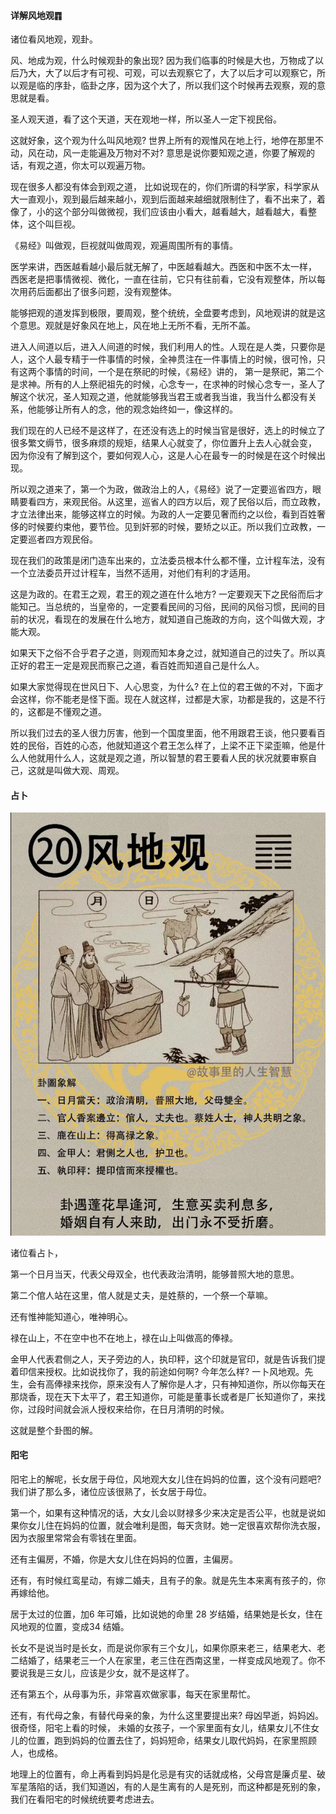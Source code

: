 #### 详解风地观䷓

诸位看风地观，观卦。

风、地成为观，什么时候观卦的象出现? 因为我们临事的时候是大也，万物成了以后乃大，大了以后才有可视、可观，可以去观察它了，大了以后才可以观察它，所以观是临的序卦，临卦之序，因为这个大了，所以我们这个时候再去观察，观的意思就是看。 

圣人观天道，看了这个天道，天在观地一样，所以圣人一定下视民俗。

这就好象，这个观为什么叫风地观? 世界上所有的观惟风在地上行，地停在那里不动，风在动，风一走能遍及万物对不对? 意思是说你要知观之道，你要了解观的话，有观之道，你太可以观遍万物。

现在很多人都没有体会到观之道， 比如说现在的，你们所谓的科学家，科学家从大一直观小，观到最后越来越小，观到后面越来越细就限制住了，看不出来了，着像了，小的这个部分叫做微视，我们应该由小看大，越看越大，越看越大，看整体，这个叫巨视。

《易经》叫做观，巨视就叫做周观，观遍周围所有的事情。

医学来讲，西医越看越小最后就无解了，中医越看越大。西医和中医不太一样， 西医老是把事情微视、微化，一直在往前，它只有往前看，它没有观整体，所以每次用药后面都出了很多问题，没有观整体。

能够把观的道发挥到极限，要周观，整个统统，全盘要考虑到，风地观讲的就是这个意思。观就是好象风在地上，风在地上无所不看，无所不盖。

进入人间道以后，进入人间道的时候，我们利用人的性。人现在是人类，只要你是人，这个人最专精于一件事情的时候，全神贯注在一件事情上的时候，很可怜，只有这两个事情的时间，一个是在祭祀的时候，《易经》讲的， 第一是祭祀，第二个是求神。所有的人上祭祀祖先的时候，心念专一，在求神的时候心念专一，圣人了解这个状况，圣人知观之道，他就能够我当君王或者我当谁，我当什么都没有关系，他能够让所有人的念，他的观念始终如一，像这样的。

我们现在的人已经不是这样了，在还没有选上的时候当官是很好，选上的时候立了很多繁文缛节，很多麻烦的规矩，结果人心就变了，你位置升上去人心就会变， 因为你没有了解到这个，要如何观人心，这是人心在最专一的时候是在这个时候出现。

所以观之道来了，第一个为政，做政治上的人，《易经》说了一定要巡省四方，眼睛要看四方，来观民俗。从这里，巡省人的四方以后，观了民俗以后，而立政教，才立法律出来，能够这样立的时候。为政的人一定要见奢而约之以俭，看到百姓奢侈的时候要约束他，要节俭。见到奸邪的时候，要矫之以正。所以我们立政教，一定要巡者四方观民俗。

现在我们的政策是闭门造车出来的，立法委员根本什么都不懂，立计程车法，没有一个立法委员开过计程车，当然不适用，对他们有利的才适用。

这是为政的。在君王之观，君王的观之道在什么地方? 一定要观天下之民俗而后才能知己。当总统的，当皇帝的，一定要看民间的习俗，民间的风俗习惯，民间的目前的状况，看现在的发展在什么地方，就知道自己施政的方向，这个叫做大观，才能大观。

如果天下之俗不合乎君子之道，则观而知本身之过，就知道自己的过失了。所以真正好的君王一定是观民而察己之道，看百姓而知道自己是什么人。

如果大家觉得现在世风日下、人心思变，为什么? 在上位的君王做的不对，下面才会这样，你不能老是怪下面。现在人就这样，过都是大家，功都是我的，这是不行的，这都是不懂观之道。

所以我们过去的圣人很力厉害，他到一个国度里面，他不用跟君王谈，他只要看百姓的民俗，百姓的心态，他就知道这个君王怎么样了，上梁不正下梁歪嘛，他是什么人他就用什么人，这就是观之道，所以智慧的君王要看人民的状况就要审察自己，这就是叫做大观、周观。

#### 占卜

![图片](../img/风地观.jpg)

诸位看占卜，

第一个日月当天，代表父母双全，也代表政治清明，能够普照大地的意思。

第二个倌人站在这里，倌人就是丈夫，是姓蔡的，一个祭一个草嘛。

还有惟神能知道心，唯神明心。

禄在山上，不在空中也不在地上，禄在山上叫做高的俸禄。

金甲人代表君侧之人，天子旁边的人，执印秤，这个印就是官印，就是告诉我们提着印信来授权。比如说找你了，我的前途如何啊? 今年怎么样? 一卜风地观。先生，会有高俸禄来找你，原来没有人了解你是人才，只有神知道你，所以你每天在那烧香，现在天下太平了，君王知道你，可能是董事长或者是厂长知道你了，来找你，过段时间就会派人授权来给你，在日月清明的时候。

这就是整个卦图的解。

#### 阳宅

阳宅上的解呢，长女居于母位，风地观大女儿住在妈妈的位置，这个没有问题吧? 我们讲了那么多，诸位应该很熟了，长女居于母位。

第一个，如果有这种情况的话，大女儿会以财禄多少来决定是否公平，也就是说如果你女儿住在妈妈的位置，就会唯利是图，每天贪财。她一定很喜欢帮你洗衣服，因为衣服里常常会有零钱在里面。

还有主偏房，不婚，你是大女儿住在妈妈的位置，主偏房。

还有，有时候红鸾星动，有嫁二婚夫，且有子的象。就是先生本来离有孩子的，你再嫁给他。

居于太过的位置，加6 年可婚，比如说她的命里 28 岁结婚，结果她是长女，住在风地观的位置，变成34 结婚。

长女不是说当时是长女，而是说你家有三个女儿，如果你原来老三，结果老大、老二结婚了，结果老三一个人在家里，老三住在西南这里，一样变成风地观了。你不要说我是三女儿，应该是少女，就不是这样了。

还有第五个，从母事为乐，非常喜欢做家事，每天在家里帮忙。

还有，有代母之象，有替代母亲的象，为什么这里要提出来? 母凶早逝，妈妈凶。很奇怪，阳宅上看的时候， 未婚的女孩子，一个家里面有女儿，结果女儿不住女儿的位置，跑到妈妈的位置去住了，妈妈短命，结果女儿取代妈妈，在家里照顾人，也成格。

地理上的位置有，命上再看到妈妈是化忌是有灾的话就成格，父母宫是廉贞星、破军星落陷的话，我们知道凶，有的人是生离有的人是死别，而这种都是死别的象，我们在看阳宅的时候统统要考虑进去。

